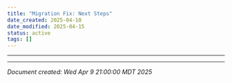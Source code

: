 ```yaml
---
title: "Migration Fix: Next Steps"
date_created: 2025-04-10
date_modified: 2025-04-15
status: active
tags: []
---
```


---

---


*Document created: Wed Apr 9 21:00:00 MDT 2025*
